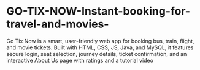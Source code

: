 # GO-TIX-NOW-Instant-booking-for-travel-and-movies-
Go Tix Now is a smart, user-friendly web app for booking bus, train, flight, and movie tickets. Built with HTML, CSS, JS, Java, and MySQL, it features secure login, seat selection, journey details, ticket confirmation, and an interactive About Us page with ratings and a tutorial video
